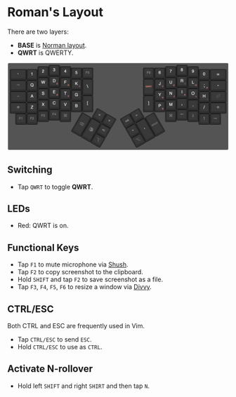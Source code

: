 # Roman's Layout

There are two layers:

- **BASE** is [Norman layout](https://normanlayout.info/).
- **QWRT** is QWERTY.

[![keyboard-layout](romanzolotarev-norman-qwerty-osx.png)](http://www.keyboard-layout-editor.com/#/gists/3b236f450da474dc506a5a80390c3cc7)

## Switching

- Tap `QWRT` to toggle **QWRT**.

## LEDs

- Red: QWRT is on.

## Functional Keys

- Tap `F1` to mute microphone via [Shush](http://mizage.com/shush/).
- Tap `F2` to copy screenshot to the clipboard.
- Hold `SHIFT` and tap `F2` to save screenshot as a file.
- Tap `F3`, `F4`, `F5`, `F6` to resize a window via [Divvy](http://mizage.com/divvy/).

## CTRL/ESC

Both CTRL and ESC are frequently used in Vim.

- Tap `CTRL/ESC` to send `ESC`.
- Hold `CTRL/ESC` to use as `CTRL`.

## Activate N-rollover

- Hold left `SHIFT` and right `SHIRT` and then tap `N`.
